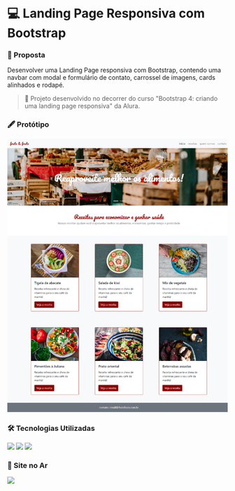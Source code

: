 # :computer: Landing Page Responsiva com Bootstrap
### :page_with_curl: Proposta
Desenvolver uma Landing Page responsiva com Bootstrap, contendo uma navbar com modal e formulário de contato, carrossel de imagens, cards alinhados e rodapé.
> :pushpin: Projeto desenvolvido no decorrer do curso "Bootstrap 4: criando uma landing page responsiva" da Alura. 

### :fountain_pen: Protótipo
<img src="/doc/img/prototipo.png">

### :hammer_and_wrench: Tecnologias Utilizadas
<div>
  <img src="https://img.shields.io/badge/HTML5-E34F26?style=for-the-badge&logo=html5&logoColor=white">
  <img src="https://img.shields.io/badge/CSS3-1572B6?style=for-the-badge&logo=css3&logoColor=white">
  <img src="https://img.shields.io/badge/Bootstrap-563D7C?style=for-the-badge&logo=bootstrap&logoColor=white">
 </div>
 
 ### :link: Site no Ar
  <a href="https://elaineads-landing-page.vercel.app/" target="_blank"><img src="https://img.shields.io/website-up-down-green-red/http/monip.org.svg"></a>
